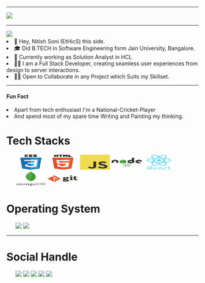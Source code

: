 <hr>
<a href="https://visitorbadge.io/status?path=NitishSoni-1726"><img src="https://api.visitorbadge.io/api/visitors?path=NitishSoni-1726&countColor=%23f47373&style=flat-square" /></a>
<hr>
<img src="https://c.tenor.com/NOYF3f82b_gAAAAC/programmer.gif"/>
<li>👋 Hey, Nitish Soni (EtHicS) this side.</li>
<li>🎓 Did B.TECH in Software Engineering form Jain University, Bangalore.</li>
<li>🏫 Currently working as Solution Analyst in HCL</li>
<li>👨‍💻 I am a Full Stack Developer, creating seamless user experiences from design to server interactions.</li>
<li>🤝🏻 Open to Collaborate in any Project which Suits my Skillset.</li>
<hr>
<h4>Fun Fact</h4>
<li>Apart from tech enthusiast I'm a National-Cricket-Player</li>
<li>And spend most of my spare time Writing and Painting my thinking.</li>
<h1>Tech Stacks</h1>
<ul>
  <img src="https://raw.githubusercontent.com/devicons/devicon/master/icons/css3/css3-original-wordmark.svg" alt="css3" width="80" height="40"/>
  <img src="https://raw.githubusercontent.com/devicons/devicon/master/icons/html5/html5-original-wordmark.svg" alt="html5" width="80" height="40"/>
  <img src="https://raw.githubusercontent.com/devicons/devicon/master/icons/javascript/javascript-original.svg" alt="javascript" width="80" height="40"/> 
  <img src="https://raw.githubusercontent.com/devicons/devicon/master/icons/nodejs/nodejs-original-wordmark.svg" alt="nodejs" width="80" height="40"/>
  <img src="https://raw.githubusercontent.com/devicons/devicon/master/icons/react/react-original-wordmark.svg" alt="react" width="80" height="40"/>
  <img src="https://raw.githubusercontent.com/devicons/devicon/master/icons/mongodb/mongodb-original-wordmark.svg" alt="react" width="80" height="40"/>
  <img src="https://raw.githubusercontent.com/devicons/devicon/master/icons/git/git-original-wordmark.svg" alt="react" width="80" height="40"/>
</ul>
<h1>Operating System</h1>
<ul>
  <img src="https://img.shields.io/badge/mac%20os-000000?style=for-the-badge&logo=apple&logoColor=white"/>
  <img src="https://img.shields.io/badge/Windows-0078D6?style=for-the-badge&logo=windows&logoColor=white"/>
</ul>
<hr>
<h1>Social Handle</h1>
<ul>
  <a href="https://github.com/NitishSoni-1726"><img src="https://img.shields.io/badge/GitHub-100000?style=for-the-badge&logo=github&logoColor=white"></a>
  <a href="https://www.linkedin.com/in/-nitish-soni-/"><img src="https://img.shields.io/badge/LinkedIn-0077B5?style=for-the-badge&logo=linkedin&logoColor=white"></a>
  <a href="https://www.instagram.com/_2nitish6_"><img src="https://img.shields.io/badge/Instagram-E4405F?style=for-the-badge&logo=instagram&logoColor=white"></a>
  <a href="https://twitter.com/_2nitish6_"><img src="https://img.shields.io/badge/Twitter-1DA1F2?style=for-the-badge&logo=twitter&logoColor=white"></a>
  <a href="mailto:nitishsoni890@gmail.com"><img src="https://img.shields.io/badge/Gmail-D14836?style=for-the-badge&logo=gmail&logoColor=white"></a>
</ul>
<br>
